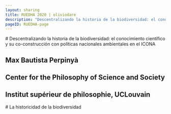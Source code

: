```yaml
---
layout: sharing
title: RUEDHA 2020 | oliviodare
description: "Descentralizando la historia de la biodiversidad: el conocimiento científico y su co-construcción con políticas nacionales ambientales en el ICONA"
pageID: RUEDHA-page
---
```


<div class="asection" markdown="1">
# Descentralizando la historia de la biodiversidad: el conocimiento científico y su co-construcción con políticas nacionales ambientales en el ICONA

## Max Bautista Perpinyà
## Center for the Philosophy of Science and Society
## Institut supérieur de philosophie, UCLouvain

</div>

<div class="asection" markdown="1">
# La historicidad de la biodiversidad
<!--- This is an HTML comment in Markdown. How does it look in HTML? > a network of concepts, values and practices dealing with objects considered threatened by extinction and evanescence, and with the techniques aimed at preserving them.

-->
Producción / conservación

*¿Qué está en juego?* – ‘endangerment sensibility’

> a network of concepts, values and practices dealing with objects considered threatened by extinction and evanescence, and with the techniques aimed at preserving them.
> <div class="citation-paragraph" markdown="1">
>
> Vidal, Dias (2016), *Endangerment, Biodiversity and Culture*.
> </div>

</div>

<div class="asection" markdown="1">
# La propuesta de 1982: una red nacional de huertos semilleros
**Instituciones convenio**


Unidad de Anatomía, Fisiología y Mejora Genética Forestal del Departamento de Sivopascicultura de la Escuela Técnica Superior de Ingenieros de Montes (ETSIM) --> Pardos Carrión.

Sección de Producción de Semillas y Plantas de Vivero, ICONA --> Catalán Bachiller.

**Años**
1983, 1984-87

> características definidas
>
> criterios para seleccionar los árboles sobresalientes
>
> semilla mejorada
>
> fácil recogida
>
> control de la semilla
>
> <div class="citation-paragraph" markdown="1">
> Pardos Carrión (1982), ‘Huertos semilleros’; Pardos Carrión (1983), ‘Informe sobre la puesta en marcha del estudio de un Plan Nacional de Huertos Semilleros de especies forestales’
> </div>




<div class="citation-paragraph" markdown="1">
Salvador Canela (1977), 'Los agricultores y el monte’, Mediateca M. Agricultura Pesca y Alimentación, [https://youtu.be/z6o6ewv_DBA](https://youtu.be/z6o6ewv_DBA).
</div>

</div>



<div class="asection" markdown="1">
# El programa de mejora genética
Many Markdown processors support custom IDs for headings.

Some Markdown processors automatically add them.

Adding custom IDs allows you to link directly to headings and modify them with CSS.

To add a custom heading ID, enclose the custom ID.
</div>

<div class="asection" markdown="1">

# This is a section with texts and images side by side
**Bold text**
<img src="{{ oliviodare.com }}/ruedha1.png" alt="right" style="float: right;">

Many Markdown processors support custom IDs for headings. Some Markdown processors automatically add them.

- Enclose the custom ID.



*Italics text*

1983, 1984-1987

<u>Underlined text</u>
</div>



<div class="asection" markdown="1">
# This is a section with two images side by side

<p float="right">
<img src="{{ oliviodare.com }}/ruedha1.png" width="480">

<img src="{{ oliviodare.com }}/ruedha2.png" width="480">
</p>
</div>

<div class="asection" markdown="1">
# This is a section with three images side by side

<p float="right">
<img src="{{ oliviodare.com }}/ruedha1.png" width="320">

<img src="{{ oliviodare.com }}/ruedha2.png" width="320">

<img src="{{ oliviodare.com }}/ruedha3.png" width="320">

</p>
</div>

<div class="asection" markdown="1">
# This is a section with a quotation block
> Many Markdown processors support custom IDs for headings — some Markdown processors automatically add them. Adding custom IDs allows you to link directly to headings and modify them with CSS. To add a custom heading ID, enclose the custom ID in curly braces on the same line as the heading. Other websites can link to the heading by adding the custom heading ID to the full URL of the webpage (e.g, [Heading IDs](https://www.markdownguide.org/extended-syntax#heading-ids)).
> <div class="citation-paragraph" markdown="1">
>
> Mardown Guide, Extended synthax. https://www.markdownguide.org/extended-syntax/
> </div>

</div>



>
> <img src="{{ oliviodare.com }}/ruedha1.png">
> <img src="{{ oliviodare.com }}/ruedha2.png">
> <img src="{{ oliviodare.com }}/ruedha3.png">
